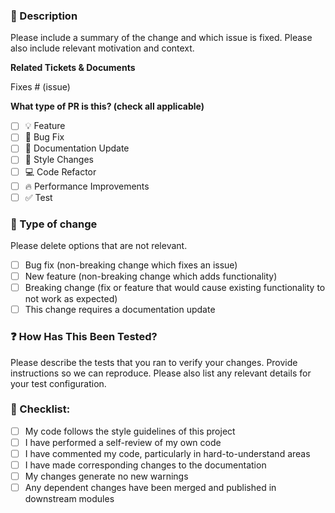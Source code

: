 ### 📃 Description

Please include a summary of the change and which issue is fixed. Please also include relevant motivation and context.

**Related Tickets & Documents**

Fixes # (issue)

**What type of PR is this? (check all applicable)**

- [ ] 💡 Feature
- [ ] 🐛 Bug Fix
- [ ] 📃 Documentation Update
- [ ] 🎨 Style Changes
- [ ] 💻 Code Refactor
- [ ] 🔥 Performance Improvements
- [ ] ✅ Test

### 🔰 Type of change

Please delete options that are not relevant.

- [ ] Bug fix (non-breaking change which fixes an issue)
- [ ] New feature (non-breaking change which adds functionality)
- [ ] Breaking change (fix or feature that would cause existing functionality to not work as expected)
- [ ] This change requires a documentation update

### ❓ How Has This Been Tested?

Please describe the tests that you ran to verify your changes. Provide instructions so we can reproduce. Please also list any relevant details for your test configuration.

### 🔰 Checklist:

- [ ] My code follows the style guidelines of this project
- [ ] I have performed a self-review of my own code
- [ ] I have commented my code, particularly in hard-to-understand areas
- [ ] I have made corresponding changes to the documentation
- [ ] My changes generate no new warnings
- [ ] Any dependent changes have been merged and published in downstream modules
